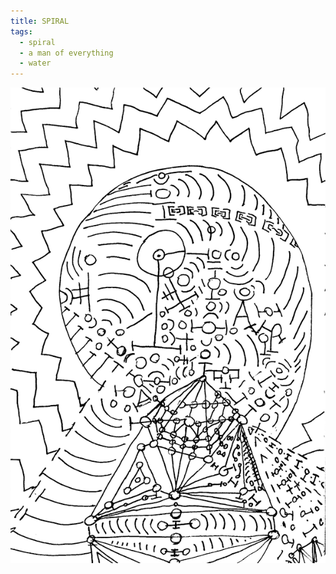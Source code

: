 ```yaml
---
title: SPIRAL
tags:
  - spiral
  - a man of everything
  - water
---
```

![spiral](spiral.png)
